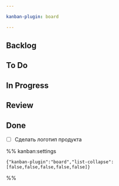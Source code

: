 ```yaml
---

kanban-plugin: board

---
```


## Backlog



## To Do



## In Progress



## Review



## Done

- [ ] Сделать логотип продукта




%% kanban:settings
```
{"kanban-plugin":"board","list-collapse":[false,false,false,false,false]}
```
%%